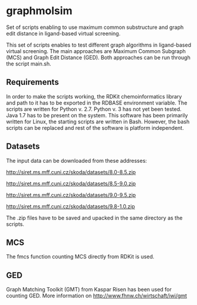 # graphmolsim
Set of scripts enabling to use maximum common substructure and graph edit distance in ligand-based virtual screening.

This set of scripts enables to test different graph algorithms in ligand-based virtual screening.
The main approaches are Maximum Common Subgraph (MCS) and Graph Edit Distance (GED).
Both approaches can be run through the script main.sh.

Requirements
--------
In order to make the scripts working, the RDKit chemoinformatics library and path to it has to be exported
in the RDBASE environment variable.
The scripts are written for Python v. 2.7. Python v. 3 has not yet been tested.
Java 1.7 has to be present on the system. 
This software has been primarily written for Linux, the starting scripts are written in Bash.
However, the bash scripts can be replaced and rest of the software is platform independent.

Datasets
--------
The input data can be downloaded from these addresses:

http://siret.ms.mff.cuni.cz/skoda/datasets/8.0-8.5.zip

http://siret.ms.mff.cuni.cz/skoda/datasets/8.5-9.0.zip

http://siret.ms.mff.cuni.cz/skoda/datasets/9.0-9.5.zip

http://siret.ms.mff.cuni.cz/skoda/datasets/9.8-1.0.zip

The .zip files have to be saved and upacked in the same directory as the scripts.

MCS
--------
The fmcs function counting MCS directly from RDKit is used.

GED
--------
Graph Matching Toolkit (GMT) from Kaspar Risen has been used for counting GED.
More information on http://www.fhnw.ch/wirtschaft/iwi/gmt
